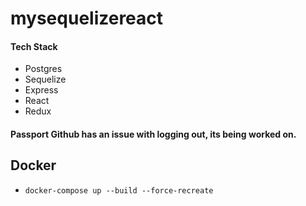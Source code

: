 # mysequelizereact

#### Tech Stack
* Postgres
* Sequelize
* Express
* React
* Redux


#### Passport Github has an issue with logging out, its being worked on.  

## Docker 
* `docker-compose up --build --force-recreate`

